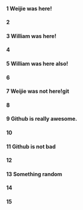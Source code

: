 #### 1 Weijie was here!
#### 2
#### 3 William was here!
#### 4
#### 5 William was here also!
#### 6
#### 7 Weijie was not here!git
#### 8
#### 9 Github is really awesome.
#### 10
#### 11 Github is not bad
#### 12
#### 13 Something random
#### 14
#### 15